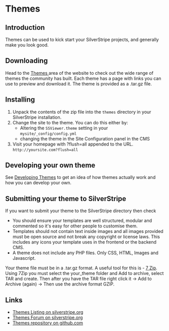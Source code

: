 # Themes

## Introduction

Themes can be used to kick start your SilverStripe projects, and generally make you look good.

## Downloading

Head to the [ Themes ](http://www.silverstripe.org/themes) area of the website to check out the wide range of themes
the community has built. Each theme has a page with links you can use to preview and download it. The theme is provided
as a .tar.gz file.

## Installing

1.  Unpack the contents of the zip file into the `themes` directory in your SilverStripe installation.
2.  Change the site to the theme. You can do this either by:
	- Altering the `SSViewer.theme` setting in your `mysite/_config/config.yml`
	- changing the theme in the Site Configuration panel in the CMS
3. Visit your homepage with ?flush=all appended to the URL. `http://yoursite.com?flush=all`

## Developing your own theme

See [Developing Themes](theme-development) to get an idea of how themes actually work and how you can develop your own. 

## Submitting your theme to SilverStripe

If you want to submit your theme to the SilverStripe directory then check

* You should ensure your templates are well structured, modular and commented so it's easy for other people to 
 customise them.
*  Templates should not contain text inside images and all images provided must be open source and not break any copyright or license laws. 
 This includes any icons your template uses in the frontend or the backend CMS.
*  A theme does not include any PHP files. Only CSS, HTML, Images and Javascript.

Your theme file must be in a .tar.gz format. A useful tool for this is - [7 Zip](http://www.7-zip.org/). Using 7Zip you
must select the your_theme folder and Add to archive, select TAR and create. Then after you have the TAR file right
click it -> Add to Archive (again) -> Then use the archive format GZIP.

## Links

 * [Themes Listing on silverstripe.org](http://silverstripe.org/themes)
 * [Themes Forum on silverstripe.org](http://www.silverstripe.org/themes-2/)
 * [Themes repository on github.com](http://github.com/silverstripe-themes)
